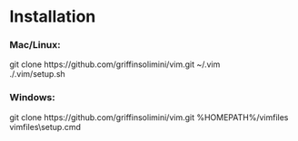 <h1>
  Installation
</h1> 

<h3>
  Mac/Linux:
</h3>

<p>
  git clone https://github.com/griffinsolimini/vim.git ~/.vim
  <br>
  ./.vim/setup.sh
</p>

<h3>
  Windows:
</h3>

<p>
  git clone https://github.com/griffinsolimini/vim.git %HOMEPATH%/vimfiles
  <br>
  vimfiles\setup.cmd
</p>
